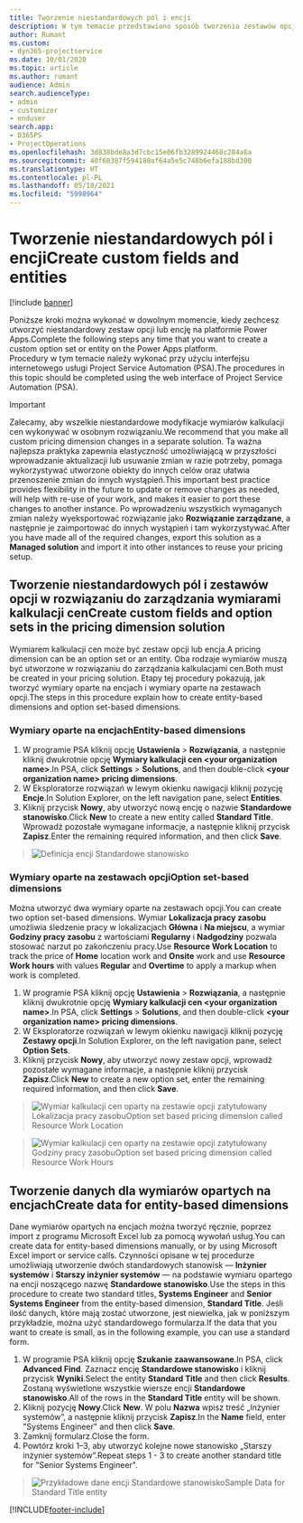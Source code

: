 ```yaml
---
title: Tworzenie niestandardowych pól i encji
description: W tym temacie przedstawiono sposób tworzenia zestawów opcji i encji we własnym rozwiązaniu na platformie Power Apps.
author: Rumant
ms.custom:
- dyn365-projectservice
ms.date: 10/01/2020
ms.topic: article
ms.author: rumant
audience: Admin
search.audienceType:
- admin
- customizer
- enduser
search.app:
- D365PS
- ProjectOperations
ms.openlocfilehash: 3d838bde8a3d7cbc15e06fb3289924468c284a8a
ms.sourcegitcommit: 40f68387f594180af64a5e5c748b6efa188bd300
ms.translationtype: HT
ms.contentlocale: pl-PL
ms.lasthandoff: 05/10/2021
ms.locfileid: "5998964"
---
```

# <a name="create-custom-fields-and-entities"></a><span data-ttu-id="e8197-103">Tworzenie niestandardowych pól i encji</span><span class="sxs-lookup"><span data-stu-id="e8197-103">Create custom fields and entities</span></span> 

[!include [banner](../includes/psa-now-project-operations.md)]

<span data-ttu-id="e8197-104">Poniższe kroki można wykonać w dowolnym momencie, kiedy zechcesz utworzyć niestandardowy zestaw opcji lub encję na platformie Power Apps.</span><span class="sxs-lookup"><span data-stu-id="e8197-104">Complete the following steps any time that you want to create a custom option set or entity on the Power Apps platform.</span></span>  
<span data-ttu-id="e8197-105">Procedury w tym temacie należy wykonać przy użyciu interfejsu internetowego usługi Project Service Automation (PSA).</span><span class="sxs-lookup"><span data-stu-id="e8197-105">The procedures in this topic should be completed using the web interface of Project Service Automation (PSA).</span></span>

> [!IMPORTANT]
> <span data-ttu-id="e8197-106">Zalecamy, aby wszelkie niestandardowe modyfikacje wymiarów kalkulacji cen wykonywać w osobnym rozwiązaniu.</span><span class="sxs-lookup"><span data-stu-id="e8197-106">We recommend that you make all custom pricing dimension changes in a separate solution.</span></span> <span data-ttu-id="e8197-107">Ta ważna najlepsza praktyka zapewnia elastyczność umożliwiającą w przyszłości wprowadzanie aktualizacji lub usuwanie zmian w razie potrzeby, pomaga wykorzystywać utworzone obiekty do innych celów oraz ułatwia przenoszenie zmian do innych wystąpień.</span><span class="sxs-lookup"><span data-stu-id="e8197-107">This important best practice provides flexibility in the future to update or remove changes as needed, will help with re-use of your work, and makes it easier to port these changes to another instance.</span></span> <span data-ttu-id="e8197-108">Po wprowadzeniu wszystkich wymaganych zmian należy wyeksportować rozwiązanie jako **Rozwiązanie zarządzane**, a następnie je zaimportować do innych wystąpień i tam wykorzystywać.</span><span class="sxs-lookup"><span data-stu-id="e8197-108">After you have made all of the required changes, export this solution as a **Managed solution** and import it into other instances to reuse your pricing setup.</span></span>

  
## <a name="create-custom-fields-and-option-sets-in-the-pricing-dimension-solution"></a><span data-ttu-id="e8197-109">Tworzenie niestandardowych pól i zestawów opcji w rozwiązaniu do zarządzania wymiarami kalkulacji cen</span><span class="sxs-lookup"><span data-stu-id="e8197-109">Create custom fields and option sets in the pricing dimension solution</span></span>

<span data-ttu-id="e8197-110">Wymiarem kalkulacji cen może być zestaw opcji lub encja.</span><span class="sxs-lookup"><span data-stu-id="e8197-110">A pricing dimension can be an option set or an entity.</span></span> <span data-ttu-id="e8197-111">Oba rodzaje wymiarów muszą być utworzone w rozwiązaniu do zarządzania kalkulacjami cen.</span><span class="sxs-lookup"><span data-stu-id="e8197-111">Both must be created in your pricing solution.</span></span> <span data-ttu-id="e8197-112">Etapy tej procedury pokazują, jak tworzyć wymiary oparte na encjach i wymiary oparte na zestawach opcji.</span><span class="sxs-lookup"><span data-stu-id="e8197-112">The steps in this procedure explain how to create entity-based dimensions and option set-based dimensions.</span></span>

### <a name="entity-based-dimensions"></a><span data-ttu-id="e8197-113">Wymiary oparte na encjach</span><span class="sxs-lookup"><span data-stu-id="e8197-113">Entity-based dimensions</span></span>

1. <span data-ttu-id="e8197-114">W programie PSA kliknij opcję **Ustawienia** > **Rozwiązania**, a następnie kliknij dwukrotnie opcję **Wymiary kalkulacji cen \<your organization name>**.</span><span class="sxs-lookup"><span data-stu-id="e8197-114">In PSA, click **Settings** > **Solutions**, and then double-click **\<your organization name> pricing dimensions**.</span></span>
2. <span data-ttu-id="e8197-115">W Eksploratorze rozwiązań w lewym okienku nawigacji kliknij pozycję **Encje**.</span><span class="sxs-lookup"><span data-stu-id="e8197-115">In Solution Explorer, on the left navigation pane, select **Entities**.</span></span>
3. <span data-ttu-id="e8197-116">Kliknij przycisk **Nowy**, aby utworzyć nową encję o nazwie **Standardowe stanowisko**.</span><span class="sxs-lookup"><span data-stu-id="e8197-116">Click **New** to create a new entity called **Standard Title**.</span></span> <span data-ttu-id="e8197-117">Wprowadź pozostałe wymagane informacje, a następnie kliknij przycisk **Zapisz**.</span><span class="sxs-lookup"><span data-stu-id="e8197-117">Enter the remaining required information, and then click **Save**.</span></span>

> ![Definicja encji Standardowe stanowisko](media/Standard-Title-entity-definition.png)


### <a name="option-set-based-dimensions"></a><span data-ttu-id="e8197-119">Wymiary oparte na zestawach opcji</span><span class="sxs-lookup"><span data-stu-id="e8197-119">Option set-based dimensions</span></span> 
<span data-ttu-id="e8197-120">Można utworzyć dwa wymiary oparte na zestawach opcji.</span><span class="sxs-lookup"><span data-stu-id="e8197-120">You can create two option set-based dimensions.</span></span> <span data-ttu-id="e8197-121">Wymiar **Lokalizacja pracy zasobu** umożliwia śledzenie pracy w lokalizacjach **Główna** i **Na miejscu**, a wymiar **Godziny pracy zasobu** z wartościami **Regularny** i **Nadgodziny** pozwala stosować narzut po zakończeniu pracy.</span><span class="sxs-lookup"><span data-stu-id="e8197-121">Use **Resource Work Location** to track the price of **Home** location work and **Onsite** work and use **Resource Work hours** with values **Regular** and **Overtime** to apply a markup when work is completed.</span></span>


1. <span data-ttu-id="e8197-122">W programie PSA kliknij opcję **Ustawienia** > **Rozwiązania**, a następnie kliknij dwukrotnie opcję **Wymiary kalkulacji cen \<your organization name>**.</span><span class="sxs-lookup"><span data-stu-id="e8197-122">In PSA, click **Settings** > **Solutions**, and then double-click  **\<your organization name> pricing dimensions**.</span></span> 
2. <span data-ttu-id="e8197-123">W Eksploratorze rozwiązań w lewym okienku nawigacji kliknij pozycję **Zestawy opcji**.</span><span class="sxs-lookup"><span data-stu-id="e8197-123">In Solution Explorer, on the left navigation pane, select  **Option Sets**.</span></span> 
3. <span data-ttu-id="e8197-124">Kliknij przycisk **Nowy**, aby utworzyć nowy zestaw opcji, wprowadź pozostałe wymagane informacje, a następnie kliknij przycisk **Zapisz**.</span><span class="sxs-lookup"><span data-stu-id="e8197-124">Click **New** to create a new option set, enter the remaining required information, and then click **Save**.</span></span>

> ![<span data-ttu-id="e8197-125">Wymiar kalkulacji cen oparty na zestawie opcji zatytułowany Lokalizacja pracy zasobu</span><span class="sxs-lookup"><span data-stu-id="e8197-125">Option set based pricing dimension called Resource Work Location</span></span> ](media/Option-set-PD-called-Resource-Work-Location.png)

> ![<span data-ttu-id="e8197-126">Wymiar kalkulacji cen oparty na zestawie opcji zatytułowany Godziny pracy zasobu</span><span class="sxs-lookup"><span data-stu-id="e8197-126">Option set based pricing dimension called Resource Work Hours</span></span> ](media/Option-set-PD-called-Resource-Work-Hours.PNG)


## <a name="create-data-for-entity-based-dimensions"></a><span data-ttu-id="e8197-127">Tworzenie danych dla wymiarów opartych na encjach</span><span class="sxs-lookup"><span data-stu-id="e8197-127">Create data for entity-based dimensions</span></span>

<span data-ttu-id="e8197-128">Dane wymiarów opartych na encjach można tworzyć ręcznie, poprzez import z programu Microsoft Excel lub za pomocą wywołań usług.</span><span class="sxs-lookup"><span data-stu-id="e8197-128">You can create data for entity-based dimensions manually, or by using Microsoft Excel import or service calls.</span></span> <span data-ttu-id="e8197-129">Czynności opisane w tej procedurze umożliwiają utworzenie dwóch standardowych stanowisk — **Inżynier systemów** i **Starszy inżynier systemów** — na podstawie wymiaru opartego na encji noszącego nazwę **Standardowe stanowisko**.</span><span class="sxs-lookup"><span data-stu-id="e8197-129">Use the steps in this procedure to create two standard titles, **Systems Engineer** and **Senior Systems Engineer** from the entity-based dimension, **Standard Title**.</span></span> <span data-ttu-id="e8197-130">Jeśli ilość danych, które mają zostać utworzone, jest niewielka, jak w poniższym przykładzie, można użyć standardowego formularza.</span><span class="sxs-lookup"><span data-stu-id="e8197-130">If the data that you want to create is small, as in the following example, you can use a standard form.</span></span>

1. <span data-ttu-id="e8197-131">W programie PSA kliknij opcję **Szukanie zaawansowane**.</span><span class="sxs-lookup"><span data-stu-id="e8197-131">In PSA, click **Advanced Find**.</span></span> <span data-ttu-id="e8197-132">Zaznacz encję **Standardowe stanowisko** i kliknij przycisk **Wyniki**.</span><span class="sxs-lookup"><span data-stu-id="e8197-132">Select the entity **Standard Title** and then click **Results**.</span></span> <span data-ttu-id="e8197-133">Zostaną wyświetlone wszystkie wiersze encji **Standardowe stanowisko**.</span><span class="sxs-lookup"><span data-stu-id="e8197-133">All of the rows in the **Standard Title** entity will be shown.</span></span>
2. <span data-ttu-id="e8197-134">Kliknij pozycję **Nowy**.</span><span class="sxs-lookup"><span data-stu-id="e8197-134">Click **New**.</span></span> <span data-ttu-id="e8197-135">W polu **Nazwa** wpisz treść „Inżynier systemów”, a następnie kliknij przycisk **Zapisz**.</span><span class="sxs-lookup"><span data-stu-id="e8197-135">In the **Name** field, enter "Systems Engineer" and then click **Save**.</span></span>
3. <span data-ttu-id="e8197-136">Zamknij formularz.</span><span class="sxs-lookup"><span data-stu-id="e8197-136">Close the form.</span></span> 
4. <span data-ttu-id="e8197-137">Powtórz kroki 1–3, aby utworzyć kolejne nowe stanowisko „Starszy inżynier systemów”.</span><span class="sxs-lookup"><span data-stu-id="e8197-137">Repeat steps 1 - 3 to create another standard title for "Senior Systems Engineer".</span></span>

> ![<span data-ttu-id="e8197-138">Przykładowe dane encji Standardowe stanowisko</span><span class="sxs-lookup"><span data-stu-id="e8197-138">Sample Data for Standard Title entity</span></span> ](media/ST-data.png)




[!INCLUDE[footer-include](../includes/footer-banner.md)]